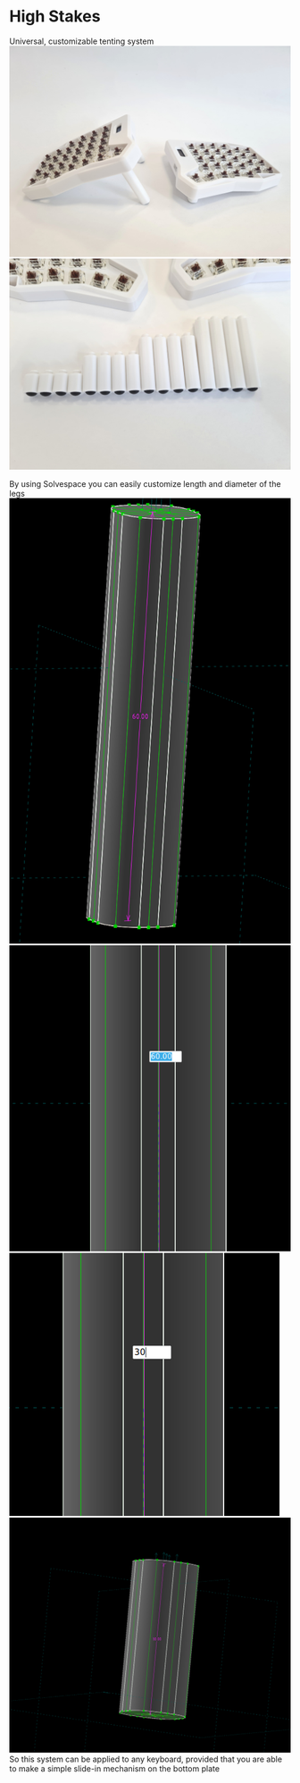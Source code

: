 # High Stakes
Universal, customizable tenting system
![First-Pic](images/01.jpg)
![Second-Pic](images/02.jpg)


By using Solvespace you can easily customize length and diameter of the legs
![First-slvs](images/slvs-01.png)
![Second-slvs](images/slvs-02.png)
![Third-slvs](images/slvs-03.png)
![Fourth-slvs](images/slvs-04.png)
So this system can be applied to any keyboard, provided that you are able to make a simple slide-in mechanism on the bottom plate
